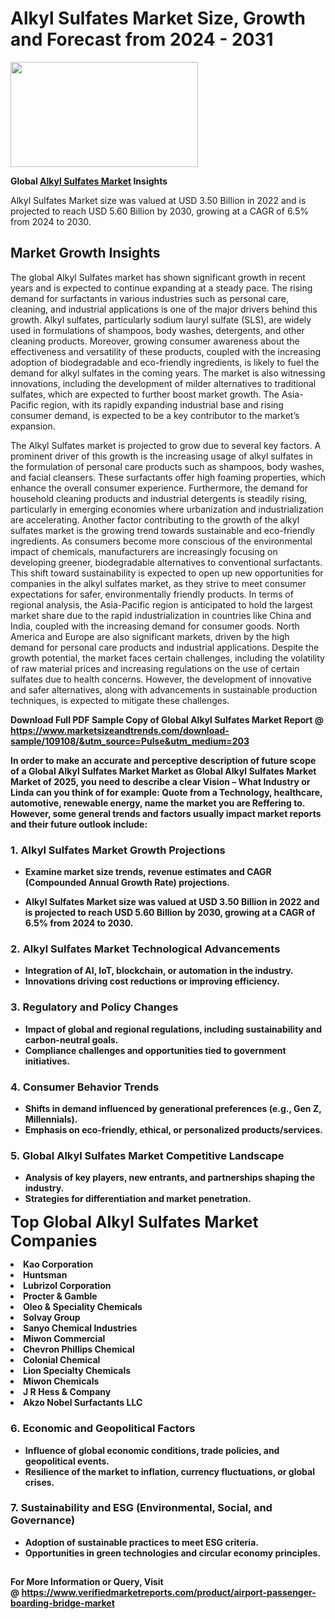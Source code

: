 <H1>Alkyl Sulfates Market Size, Growth and Forecast from 2024 - 2031</H1><img class="aligncenter size-medium wp-image-584254" src="https://thirdeyenews.in/wp-content/uploads/2024/09/Global-Market-Research-300x168.jpeg" alt="" width="300" height="168" /><p><strong>Global&nbsp;<a href="https://www.marketsizeandtrends.com/download-sample/109108/&amp;utm_source=Pulse&amp;utm_medium=203">Alkyl Sulfates Market</a> Insights</strong></p><p>Alkyl Sulfates Market size was valued at USD 3.50 Billion in 2022 and is projected to reach USD 5.60 Billion by 2030, growing at a CAGR of 6.5% from 2024 to 2030.</p><p><h2>Market Growth Insights</h2> <p>The global Alkyl Sulfates market has shown significant growth in recent years and is expected to continue expanding at a steady pace. The rising demand for surfactants in various industries such as personal care, cleaning, and industrial applications is one of the major drivers behind this growth. Alkyl sulfates, particularly sodium lauryl sulfate (SLS), are widely used in formulations of shampoos, body washes, detergents, and other cleaning products. Moreover, growing consumer awareness about the effectiveness and versatility of these products, coupled with the increasing adoption of biodegradable and eco-friendly ingredients, is likely to fuel the demand for alkyl sulfates in the coming years. The market is also witnessing innovations, including the development of milder alternatives to traditional sulfates, which are expected to further boost market growth. The Asia-Pacific region, with its rapidly expanding industrial base and rising consumer demand, is expected to be a key contributor to the market’s expansion.</p> <p><strong></strong></p> <p>The Alkyl Sulfates market is projected to grow due to several key factors. A prominent driver of this growth is the increasing usage of alkyl sulfates in the formulation of personal care products such as shampoos, body washes, and facial cleansers. These surfactants offer high foaming properties, which enhance the overall consumer experience. Furthermore, the demand for household cleaning products and industrial detergents is steadily rising, particularly in emerging economies where urbanization and industrialization are accelerating. Another factor contributing to the growth of the alkyl sulfates market is the growing trend towards sustainable and eco-friendly ingredients. As consumers become more conscious of the environmental impact of chemicals, manufacturers are increasingly focusing on developing greener, biodegradable alternatives to conventional surfactants. This shift toward sustainability is expected to open up new opportunities for companies in the alkyl sulfates market, as they strive to meet consumer expectations for safer, environmentally friendly products. In terms of regional analysis, the Asia-Pacific region is anticipated to hold the largest market share due to the rapid industrialization in countries like China and India, coupled with the increasing demand for consumer goods. North America and Europe are also significant markets, driven by the high demand for personal care products and industrial applications. Despite the growth potential, the market faces certain challenges, including the volatility of raw material prices and increasing regulations on the use of certain sulfates due to health concerns. However, the development of innovative and safer alternatives, along with advancements in sustainable production techniques, is expected to mitigate these challenges. <p><strong></p><p><span class=""><strong>Download Full PDF Sample Copy of Global Alkyl Sulfates Market Report</strong> @ <a href="https://www.marketsizeandtrends.com/download-sample/109108/&amp;utm_source=Pulse&amp;utm_medium=203" target="_blank">https://www.marketsizeandtrends.com/download-sample/109108/&amp;utm_source=Pulse&amp;utm_medium=203</a></span></p><p>In order to make an accurate and perceptive description of future scope of a Global&nbsp;Alkyl Sulfates Market Market as Global&nbsp;Alkyl Sulfates Market Market of 2025, you need to describe a clear Vision &ndash; What Industry or Linda can you think of for example: Quote from a Technology, healthcare, automotive, renewable energy, name the market you are Reffering to. However, some general trends and factors usually impact market reports and their future outlook include:</p><h3>1.&nbsp;<strong>Alkyl Sulfates Market Growth Projections</strong></h3><ul><li>Examine market size trends, revenue estimates and CAGR (Compounded Annual Growth Rate) projections.</li><li><p>Alkyl Sulfates Market size was valued at USD 3.50 Billion in 2022 and is projected to reach USD 5.60 Billion by 2030, growing at a CAGR of 6.5% from 2024 to 2030.</p></li></ul><h3>2.&nbsp;<strong>Alkyl Sulfates Market Technological Advancements</strong></h3><ul><li>Integration of AI, IoT, blockchain, or automation in the industry.</li><li>Innovations driving cost reductions or improving efficiency.</li></ul><h3>3.&nbsp;<strong>Regulatory and Policy Changes</strong></h3><ul><li>Impact of global and regional regulations, including sustainability and carbon-neutral goals.</li><li>Compliance challenges and opportunities tied to government initiatives.</li></ul><h3>4.&nbsp;<strong>Consumer Behavior Trends</strong></h3><ul><li>Shifts in demand influenced by generational preferences (e.g., Gen Z, Millennials).</li><li>Emphasis on eco-friendly, ethical, or personalized products/services.</li></ul><h3>5.&nbsp;<strong>Global Alkyl Sulfates Market Competitive Landscape</strong></h3><ul><li>Analysis of key players, new entrants, and partnerships shaping the industry.</li><li>Strategies for differentiation and market penetration.</li></ul><p data-pm-slice="1 1 []"><span style="color: inherit; font-family: inherit; font-size: 25px;">Top Global Alkyl Sulfates Market Companies</span></p><div class="" data-test-id=""><p><li>Kao Corporation</li><li> Huntsman</li><li> Lubrizol Corporation</li><li> Procter & Gamble</li><li> Oleo & Speciality Chemicals</li><li> Solvay Group</li><li> Sanyo Chemical Industries</li><li> Miwon Commercial</li><li> Chevron Phillips Chemical</li><li> Colonial Chemical</li><li> Lion Specialty Chemicals</li><li> Miwon Chemicals</li><li> J R Hess & Company</li><li> Akzo Nobel Surfactants LLC</li></p></div><h3>6.&nbsp;<strong>Economic and Geopolitical Factors</strong></h3><ul><li>Influence of global economic conditions, trade policies, and geopolitical events.</li><li>Resilience of the market to inflation, currency fluctuations, or global crises.</li></ul><h3>7.&nbsp;<strong>Sustainability and ESG (Environmental, Social, and Governance)</strong></h3><ul><li>Adoption of sustainable practices to meet ESG criteria.</li><li>Opportunities in green technologies and circular economy principles.</li></ul><h2><strong style="font-size: 14px;">For More Information or Query, Visit @&nbsp;</strong><a style="background-color: #ffffff; font-size: 14px;" href="https://www.marketsizeandtrends.com/report/alkyl-sulfates-market/" target="_blank">https://www.verifiedmarketreports.com/product/airport-passenger-boarding-bridge-market</a></h2>

